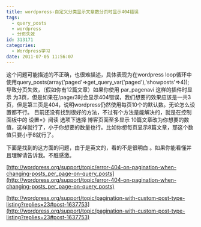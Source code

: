 ```yaml
---
title: wordporess-自定义分类显示文章数分页时显示404错误
tags:
  - query_posts
  - wordpress
  - 分页失效
id: 313171
categories:
  - Wordpress学习
date: 2011-07-05 11:56:07
---
```


这个问题可能描述的不正确，也很难描述，具体表现为在wordpress loop循环中使用query_posts(array('paged'=&gt;get_query_var('paged'),'showposts'=&gt;4)); 导致分页失效，（假如你有12篇文章）如果你使用 par_pagenavi 这样的插件时显示 为3页，但是如果在/page/3时会显示404错误，我们想要的效果应该是一共3页，但是第三页是404，说明wordpress仍然使用每页10个的默认数。无论怎么设置都不行。 目前还没有找到很好的方法，不过有个方法是能解决的，就是在控制面板中的 设置=》阅读 选项下选择 博客页面至多显示 10篇文章改为你想要的数值，这样就行了，小于你想要的数量也行。比如你想每页显示8篇文章，那这个数值只要小于8就行了。

下面是找到的这方面的问题，由于是英文的，看的不是很明白 。如果你能看懂并且理解请告诉我。不胜感激。

[http://wordpress.org/support/topic/error-404-on-pagination-when-changing-posts_per_page-on-query_posts](http://wordpress.org/support/topic/error-404-on-pagination-when-changing-posts_per_page-on-query_posts)

[http://wordpress.org/support/topic/pagination-with-custom-post-type-listing?replies=23#post-1637753](http://wordpress.org/support/topic/pagination-with-custom-post-type-listing?replies=23#post-1637753)